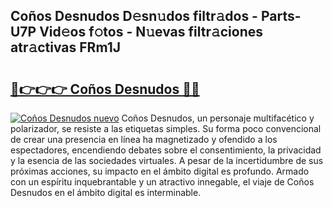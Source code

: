 ## Coños Desnudos D𝚎sn𝚞dos filtr𝚊dos - Parts-U7P Vid𝚎os f𝚘tos - N𝚞evas filtr𝚊ciones atr𝚊ctivas FRm1J

# <h2><a href="http://mb9ih8.tromn.icu/?c=Co%c3%b1os+Desnudos">🔗👉👉👉 Coños Desnudos 🔗🔗</a></h2>

[![Coños Desnudos nuevo](https://i.imgur.com/pEAQMta.gif)](http://mb9ih8.tromn.icu/?c=Co%c3%b1os+Desnudos)
Coños Desnudos, un personaje multifacético y polarizador, se resiste a las etiquetas simples. Su forma poco convencional de crear una presencia en línea ha magnetizado y ofendido a los espectadores, encendiendo debates sobre el consentimiento, la privacidad y la esencia de las sociedades virtuales. A pesar de la incertidumbre de sus próximas acciones, su impacto en el ámbito digital es profundo. Armado con un espíritu inquebrantable y un atractivo innegable, el viaje de Coños Desnudos en el ámbito digital es interminable.
